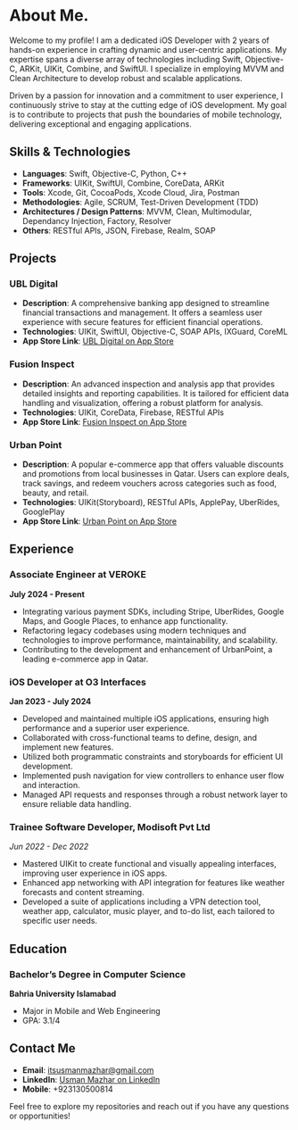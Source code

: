 # About Me.

Welcome to my profile! I am a dedicated iOS Developer with 2 years of hands-on experience in crafting dynamic and user-centric applications. My expertise spans a diverse array of technologies including Swift, Objective-C, ARKit, UIKit, Combine, and SwiftUI. I specialize in employing MVVM and Clean Architecture to develop robust and scalable applications.

Driven by a passion for innovation and a commitment to user experience, I continuously strive to stay at the cutting edge of iOS development. My goal is to contribute to projects that push the boundaries of mobile technology, delivering exceptional and engaging applications.

## Skills & Technologies

- **Languages**: Swift, Objective-C, Python, C++
- **Frameworks**: UIKit, SwiftUI, Combine, CoreData, ARKit
- **Tools**: Xcode, Git, CocoaPods, Xcode Cloud, Jira, Postman
- **Methodologies**: Agile, SCRUM, Test-Driven Development (TDD)
- **Architectures / Design Patterns**: MVVM, Clean, Multimodular, Dependancy Injection, Factory, Resolver
- **Others**: RESTful APIs, JSON, Firebase, Realm, SOAP

## Projects

### UBL Digital
- **Description**: A comprehensive banking app designed to streamline financial transactions and management. It offers a seamless user experience with secure features for efficient financial operations.
- **Technologies**: UIKit, SwiftUI, Objective-C, SOAP APIs, IXGuard, CoreML
- **App Store Link**: [UBL Digital on App Store](https://apps.apple.com/us/app/ubl-digital/id1203678041)

### Fusion Inspect
- **Description**: An advanced inspection and analysis app that provides detailed insights and reporting capabilities. It is tailored for efficient data handling and visualization, offering a robust platform for analysis.
- **Technologies**: UIKit, CoreData, Firebase, RESTful APIs
- **App Store Link**: [Fusion Inspect on App Store](https://apps.apple.com/us/app/fusion-inspect/idXXXXXXXXX)

### Urban Point
- **Description**: A popular e-commerce app that offers valuable discounts and promotions from local businesses in Qatar. Users can explore deals, track savings, and redeem vouchers across categories such as food, beauty, and retail.
- **Technologies**: UIKit(Storyboard), RESTful APIs, ApplePay, UberRides, GooglePlay
- **App Store Link**: [Urban Point on App Store](https://apps.apple.com/us/app/urban-point/idXXXXXXXXX)

## Experience

### Associate Engineer at VEROKE
**July 2024 - Present**

- Integrating various payment SDKs, including Stripe, UberRides, Google Maps, and Google Places, to enhance app functionality.
- Refactoring legacy codebases using modern techniques and technologies to improve performance, maintainability, and scalability.
- Contributing to the development and enhancement of UrbanPoint, a leading e-commerce app in Qatar.

### iOS Developer at O3 Interfaces
**Jan 2023 - July 2024**

- Developed and maintained multiple iOS applications, ensuring high performance and a superior user experience.
- Collaborated with cross-functional teams to define, design, and implement new features.
- Utilized both programmatic constraints and storyboards for efficient UI development.
- Implemented push navigation for view controllers to enhance user flow and interaction.
- Managed API requests and responses through a robust network layer to ensure reliable data handling.

### Trainee Software Developer, Modisoft Pvt Ltd
*Jun 2022 - Dec 2022*

- Mastered UIKit to create functional and visually appealing interfaces, improving user experience in iOS apps.
- Enhanced app networking with API integration for features like weather forecasts and content streaming.
- Developed a suite of applications including a VPN detection tool, weather app, calculator, music player, and to-do list, each tailored to specific user needs.

## Education

### Bachelor’s Degree in Computer Science
**Bahria University Islamabad**
- Major in Mobile and Web Engineering
- GPA: 3.1/4

## Contact Me

- **Email**: itsusmanmazhar@gmail.com
- **LinkedIn**: [Usman Mazhar on LinkedIn](http://linkedin.com/usmanmazharr)
- **Mobile**: +923130500814

Feel free to explore my repositories and reach out if you have any questions or opportunities!
